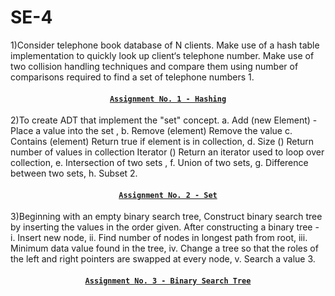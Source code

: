 # SE-4

1)Consider telephone book database of N clients. Make use of a hash table implementation to quickly look up client‘s telephone number. Make use of two collision handling techniques and compare them using number of comparisons required to find a set of telephone numbers
1.<h4 align ="center">[`Assignment No. 1 - Hashing`](https://github.com/Akshaykk12/SE-4/blob/main/Hash.py)</h4>

2)To create ADT that implement the "set" concept. a. Add (new Element) -Place a value into the set , b. Remove (element) Remove the value c. Contains (element) Return true if element is in collection, d. Size () Return number of values in collection Iterator () Return an iterator used to loop over collection, e. Intersection of two sets , f. Union of two sets, g. Difference between two sets, h. Subset
2.<h4 align ="center">[`Assignment No. 2 - Set`](https://github.com/Akshaykk12/SE-4/blob/main/Set.py)</h4>

3)Beginning with an empty binary search tree, Construct binary search tree by inserting the values in the order given. After constructing a binary tree - i. Insert new node, ii. Find number of nodes in longest path from root, iii. Minimum data value found in the tree, iv. Change a tree so that the roles of the left and right pointers are swapped at every node, v. Search a value
3.<h4 align ="center">[`Assignment No. 3 - Binary Search Tree`](https://github.com/Akshaykk12/SE-4/blob/main/BST.cpp)</h4>
